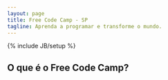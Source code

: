 ```yaml
---
layout: page
title: Free Code Camp - SP
tagline: Aprenda a programar e transforme o mundo.
---
```

{% include JB/setup %}

## O que é o Free Code Camp?


